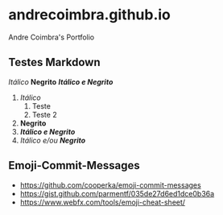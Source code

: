 # andrecoimbra.github.io
Andre Coimbra's Portfolio

## Testes Markdown

_Itálico_
__Negrito__
___Itálico e Negrito___

1. *Itálico*
    1. Teste
    2. Teste 2
2. **Negrito**
3. ***Itálico e Negrito***
4. *Itálico e/ou **Negrito*** 

## Emoji-Commit-Messages
* https://github.com/cooperka/emoji-commit-messages
* https://gist.github.com/parmentf/035de27d6ed1dce0b36a
* https://www.webfx.com/tools/emoji-cheat-sheet/
